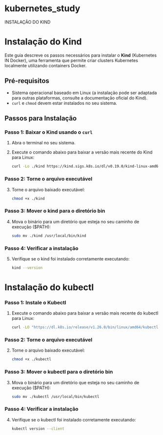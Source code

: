# kubernetes_study

INSTALAÇÃO DO KIND

# Instalação do Kind

Este guia descreve os passos necessários para instalar o **Kind** (Kubernetes IN Docker), uma ferramenta que permite criar clusters Kubernetes localmente utilizando containers Docker.

## Pré-requisitos

- Sistema operacional baseado em Linux (a instalação pode ser adaptada para outras plataformas, consulte a documentação oficial do Kind).
- `curl` e `chmod` devem estar instalados no seu sistema.

## Passos para Instalação

### Passo 1: Baixar o Kind usando o `curl`

1. Abra o terminal no seu sistema.
2. Execute o comando abaixo para baixar a versão mais recente do Kind para Linux:

   ```bash
   curl -Lo ./kind https://kind.sigs.k8s.io/dl/v0.19.0/kind-linux-amd64

### Passo 2: Torne o arquivo executável

3. Torne o arquivo baixado executável:


   ```bash
   chmod +x ./kind

### Passo 3: Mover o kind para o diretório bin

4. Mova o binário para um diretório que esteja no seu caminho de execução ($PATH):


   ```bash
   sudo mv ./kind /usr/local/bin/kind

### Passo 4: Verificar a instalação

5. Verifique se o kind foi instalado corretamente executando:


   ```bash
   kind --version


# Instalação do kubectl

### Passo 1: Instale o Kubectl

1. Execute o comando abaixo para baixar a versão mais recente do kubectl para Linux:

   ```bash
   curl -LO "https://dl.k8s.io/release/v1.26.0/bin/linux/amd64/kubectl"

### Passo 2: Torne o arquivo executável

2. Torne o arquivo baixado executável:


   ```bash
   chmod +x ./kubectl

### Passo 3: Mover o kubectl para o diretório bin

3. Mova o binário para um diretório que esteja no seu caminho de execução ($PATH):


   ```bash
   sudo mv ./kubectl /usr/local/bin/kubectl

### Passo 4: Verificar a instalação

4. Verifique se o kubectl foi instalado corretamente executando:


   ```bash
   kubectl version --client

